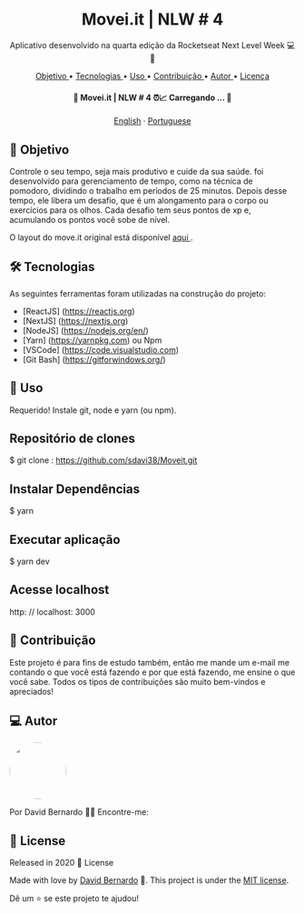 <h1 align = "center">
    Movei.it | NLW # 4
</h1>
<p align = "center"> Aplicativo desenvolvido na quarta edição da Rocketseat Next Level Week 💻🚀 </p>

<p align = "center">
 <a href="#objective"> Objetivo </a> •
 <a href="#technologies"> Tecnologias </a> •
 <a href="#usage"> Uso </a> •
 <a href="#contribution"> Contribuição </a> •
 <a href="#author"> Autor </a> •
 <a href="#license"> Licença </a>
</p>



<h4 align = "center">
🚧 Movei.it | NLW # 4 ⏰📈 Carregando ... 🚧
</h4>
<p align="center">
    <a href="README.md">English</a>
    ·
    <a href="README-pt.md">Portuguese</a>
 </p>

<h2 id = "objective"> 🎯 Objetivo </h2>

Controle o seu tempo, seja mais produtivo e cuide da sua saúde. <a href="https://timeup.vercel.app"> </a> foi desenvolvido para gerenciamento de tempo, como na técnica de pomodoro, dividindo o trabalho em períodos de 25 minutos. Depois desse tempo, ele libera um desafio, que é um alongamento para o corpo ou exercícios para os olhos. Cada desafio tem seus pontos de xp e, acumulando os pontos você sobe de nível.

O layout do move.it original está disponível <a href="https://www.figma.com/file/ge20pu3ofMOKoliUyKx1Nl/?viewer=1&node-id="> aqui </a>.

<h2 id = "technologies"> 🛠 Tecnologias </h2>

As seguintes ferramentas foram utilizadas na construção do projeto:

- [ReactJS] (https://reactjs.org)
- [NextJS] (https://nextjs.org)
- [NodeJS] (https://nodejs.org/en/)
- [Yarn] (https://yarnpkg.com) ou Npm
- [VSCode] (https://code.visualstudio.com)
- [Git Bash] (https://gitforwindows.org/)

<h2 id = "usage"> 👷 Uso </h2>

Requerido! Instale git, node e yarn (ou npm).


## Repositório de clones
$ git clone : https://github.com/sdavi38/Moveit.git

## Instalar Dependências
$ yarn

## Executar aplicação
$ yarn dev

## Acesse localhost
http: // localhost: 3000


<h2 id = "Contribution"> 🤝 Contribuição </h2>

Este projeto é para fins de estudo também, então me mande um e-mail me contando o que você está fazendo e por que está fazendo, me ensine o que você sabe. Todos os tipos de contribuições são muito bem-vindos e apreciados!

<h2 id = "author"> 💻 Autor </h2>

<img style = "border-radius: 70%;" src = "https://avatars.githubusercontent.com/u/61067057?s=460&u=f372f3e9b503936fb5a01148b555041e29230fd3&v=4" width = "100px;" alt = "" />


Por David Bernardo 👋🏽 Encontre-me:

## :closed_book: License

Released in 2020 :closed_book: License

Made with love by [David Bernardo](https://github.com/sdavi38) 🚀.
This project is under the [MIT license](./LICENSE).


Dê um ⭐️ se este projeto te ajudou!